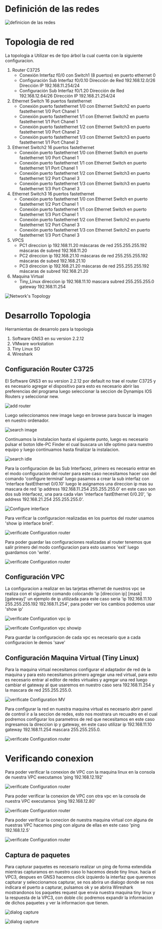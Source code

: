 # Definición de las redes


![definicion de las redes](Images/direccionredes.PNG?raw=true "Title")

# Topologia de red
La topologia a Utilizar es de tipo árbol la cual cuenta con la siguiente configuracion.

1. Router C3725
   - Conexión Interfaz f0/0 con Switch1 (8 puertos) en puerto ethernet 0
   - Configuración Sub Interfaz f0/0.10 Dirección de Red 192.168.12.0/26 Dirección IP 192.168.11.254/24
   - Configuración Sub Interfaz f0/1.20 Dirección de Red 192.168.12.64/26 Dirección IP 192.168.21.254/24
2. Ethernet Switch 16 puertos fastethernet
   - Conexión puerto fastethernet 1/0 con Ethernet Switch2 en puerto fastethernet 1/0 Port Chanel 1
   - Conexión puerto fastethernet 1/1 con Ethernet Switch2 en puerto fastethernet 1/1 Port Chanel 1
   - Conexión puerto fastethernet 1/2 con Ethernet Switch3 en puerto fastethernet 1/0 Port Chanel 2
   - Conexión puerto fastethernet 1/3 con Ethernet Switch3 en puerto fastethernet 1/1 Port Chanel 2
3. Ethernet Switch2 16 puertos fastethernet
   - Conexión puerto fastethernet 1/0 con Ethernet Switch en puerto fastethernet 1/0 Port Chanel 1
   - Conexión puerto fastethernet 1/1 con Ethernet Switch en puerto fastethernet 1/1 Port Chanel 1
   - Conexión puerto fastethernet 1/2 con Ethernet Switch3 en puerto fastethernet 1/2 Port Chanel 3
   - Conexión puerto fastethernet 1/3 con Ethernet Switch3 en puerto fastethernet 1/3 Port Chanel 3
4. Ethernet Switch3 16 puertos fastethernet
   - Conexión puerto fastethernet 1/0 con Ethernet Switch en puerto fastethernet 1/2 Port Chanel 1
   - Conexión puerto fastethernet 1/1 con Ethernet Switch en puerto fastethernet 1/3 Port Chanel 1
   - Conexión puerto fastethernet 1/2 con Ethernet Switch2 en puerto fastethernet 1/2 Port Chanel 3
   - Conexión puerto fastethernet 1/3 con Ethernet Switch2 en puerto fastethernet 1/3 Port Chanel 3
5. VPCS
   - PC1 direccion ip 192.168.11.20 máscaras de red 255.255.255.192 máscaras de subred 192.168.11.20
   - PC2 direccion ip 192.168.21.10 máscaras de red 255.255.255.192 máscaras de subed 192.168.21.10
   - PC3 direccion ip 192.168.21.20 máscaras de red 255.255.255.192 máscaras de subred 192.168.21.20
6. Maquina Virtual
   - Tiny_Linux direccion ip 192.168.11.10 mascara subred 255.255.255.0 gateway 192.168.11.254
   

![Network's Topology](Images/topologia.PNG?raw=true "Title")

# Desarrollo Topologia
Herramientas de desarrolo para la topologia
1. Software GNS3 en su version 2.2.12
2. VMware workstation
3. Tiny Linux SO
4. Wireshark

## Configuración Router C3725
El Software GNS3 en su version 2.2.12 por default no trae el router C3725 y es necesario agregar el dispositivo para esto es necesario abrir las preferencias del programa luego seleccionar la seccion de Dynamips IOS Routers y seleccionar new.


![add router](Images/preferences.PNG?raw=true "Title")


Luego seleccionamos new image luego en browse para buscar la imagen en nuestro ordenador.


![search image](Images/selectimage.PNG?raw=true "Title")


Continuamos la instalacion hasta el siguiente punto, luego es necesario pulsar el boton Idle-PC Finder el cual buscara un Idle optimo para nuestro equipo y luego continuamos hasta finalizar la instalacion.


![search idle](Images/Idlepc.PNG?raw=true "Title")


Para la configuracion de las Sub Interfacez, primero es necesario entrar en el modo configuracion del router para este caso necesitamos hacer uso del comando 'configure terminal' luego pasamos a crear la sub interfaz con 'interface fastEthernet 0/0.10' luego le asignamos una direccion ip mas su mascara de red 'ip address 192.168.11.254 255.255.255.0' en este caso son dos sub interfacez, una para cada vlan 'interface fastEthernet 0/0.20', 'ip address 192.168.21.254 255.255.255.0'.


![Configure interface](Images/configuresubinterfacez.PNG?raw=true "Title")


Para verificar la configuracion realizadas en los puertos del router usamos 'show ip interface brief'.


![verificate Configuration router](Images/configuredinterfaces.PNG?raw=true "Title")


Para poder guardar las configuraciones realizadas al router tenemos que salir primero del modo configuracion para esto usamos 'exit' luego guardamos con 'write'.


![verificate Configuration router](Images/saveConfigRouter.PNG?raw=true "Title")


## Configuración VPC
La configuracion a realizar en las tarjetas ethernet de nuestros vpc se realiza con el siguiente comando colocando 'ip [direccion ip] [mask] [gateway]' un ejemplo de ip utilizada para este caso seria 'ip 192.168.11.10 255.255.255.192 192.168.11.254', para poder ver los cambios podemos usar 'show ip'


![verificate Configuration vpc ip](Images/ip.PNG?raw=true "Title")


![verificate Configuration vpc showip](Images/showip.PNG?raw=true "Title")


Para guardar la configuracion de cada vpc es necesario que a cada configuracion le demos 'save'


## Configuración Maquina Virtual (Tiny Linux)
Para la maquina virtual necesitamos configurar el adaptador de red de la maquina y para esto necesitamos primero agregar una red virtual, para esto es necesario entrar al editor de redes virtuales y agregar una red luego cambiar el gateway al que usaremos en nuestro caso sera 192.168.11.254 y la mascara de red 255.255.255.0.


![verificate Configuration MV](Images/vnet.PNG?raw=true "Title")


Para configurar la red en nuestra maquina virtual es necesario abrir panel de control ir a la seccion de redes, esto nos mostrara un recuadro en el cual podremos configurar los parametros de red que necesitamos en este caso ingresamos la direccion ip y gateway, en este caso utilizar ip 192.168.11.10  gateway 192.168.11.254 mascara 255.255.255.0.


![verificate Configuration router](Images/tiny_linux.PNG?raw=true "Title")

# Verificando conexion
Para poder verificar la conexion de VPC con la maquina linux en la consola de nuestra VPC executamos 'ping 192.168.12.192'


![verificate Configuration router](Images/pc1topc6.PNG?raw=true "Title")


Para poder verificar la conexion de VPC con otra vpc en la consola de nuestra VPC executamos 'ping 192.168.12.80'


![verificate Configuration router](Images/pc1topc5.PNG?raw=true "Title")


Para poder verificar la conecion de nuestra maquina virtual con alguna de nuestras VPC hacemos ping con alguna de ellas en este caso 'ping 192.168.12.5'


![verificate Configuration router](Images/pc6topc1.PNG?raw=true "Title")


## Captura de paquetes
Para capturar paquetes es necesario realizar un ping de forma extendida mientras capturamos en nuestro caso lo hacemos desde tiny linux. hacia el VPC3, despues en GNS3 hacemos click izquierdo la interfaz que queremos capturar y seleccionamos capturar, se nos abrira un dialogo donde se nos indicara el puerto a capturar, pulsamos ok y se abrira Wireshark mostrandonos los paquetes request que envia nuestra maquina tiny linux y la respuesta de la VPC3, con doble clic podremos expandir la informacion de dichos paquetes y ver la informacion que tienen.


![dialog capture](Images/startcapt.PNG?raw=true "Title")


![dialog capture](Images/capturing.PNG?raw=true "Title")



